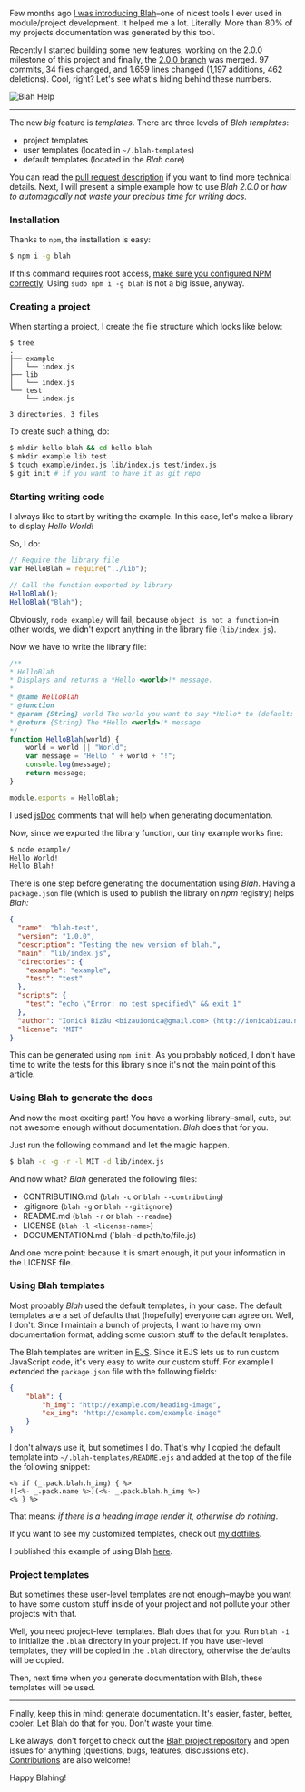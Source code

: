 Few months ago [I was introducing Blah](https://ionicabizau.net/blog/13-introducing-blah-command-line-tool)–one of nicest tools I ever used in module/project development. It helped me a lot. Literally. More than 80% of my projects documentation was generated by this tool.

Recently I started building some new features, working on the 2.0.0 milestone of this project and finally, the [2.0.0 branch](https://github.com/IonicaBizau/node-blah/pull/19) was merged. 97 commits, 34 files changed, and 1.659 lines changed (1,197 additions, 462 deletions). Cool, right? Let's see what's hiding behind these numbers.

![Blah Help](https://i.imgur.com/xlxmpjA.png)

----

The new _big_ feature is _templates_. There are three levels of _Blah templates_:

 - project templates
 - user templates (located in `~/.blah-templates`)
 - default templates (located in the _Blah_ core)

You can read the [pull request description](https://github.com/IonicaBizau/node-blah/pull/19) if you want to find more technical details. Next, I will present a simple example how to use _Blah 2.0.0_ or _how to automagically not waste your precious time for writing docs._

### Installation

Thanks to `npm`, the installation is easy:

```sh
$ npm i -g blah
```

If this command requires root access, [make sure you configured NPM correctly](https://github.com/IonicaBizau/dotfiles#npm-config). Using `sudo npm i -g blah` is not a big issue, anyway.

### Creating a project

When starting a project, I create the file structure which looks like below:

```
$ tree
.
├── example
│   └── index.js
├── lib
│   └── index.js
└── test
    └── index.js

3 directories, 3 files
```

To create such a thing, do:

```sh
$ mkdir hello-blah && cd hello-blah
$ mkdir example lib test
$ touch example/index.js lib/index.js test/index.js
$ git init # if you want to have it as git repo
```

### Starting writing code
I always like to start by writing the example. In this case, let's make a library to display _Hello World!_

So, I do:

```js
// Require the library file
var HelloBlah = require("../lib");

// Call the function exported by library
HelloBlah();
HelloBlah("Blah");
```

Obviously, `node example/` will fail, because `object is not a function`–in other words, we didn't export anything in the library file (`lib/index.js`).

Now we have to write the library file:

```js
/**
* HelloBlah
* Displays and returns a *Hello <world>!* message.
*
* @name HelloBlah
* @function
* @param {String} world The world you want to say *Hello* to (default: `"World"`).
* @return {String} The *Hello <world>!* message.
*/
function HelloBlah(world) {
    world = world || "World";
    var message = "Hello " + world + "!";
    console.log(message);
    return message;
}

module.exports = HelloBlah;
```

I used [jsDoc](http://usejsdoc.org/) comments that will help when generating documentation.

Now, since we exported the library function, our tiny example works fine:

```sh
$ node example/
Hello World!
Hello Blah!
```

There is one step before generating the documentation using _Blah_. Having a `package.json` file (which is used to publish the library on _npm_ registry) helps _Blah:_

```json
{
  "name": "blah-test",
  "version": "1.0.0",
  "description": "Testing the new version of blah.",
  "main": "lib/index.js",
  "directories": {
    "example": "example",
    "test": "test"
  },
  "scripts": {
    "test": "echo \"Error: no test specified\" && exit 1"
  },
  "author": "Ionică Bizău <bizauionica@gmail.com> (http://ionicabizau.net)",
  "license": "MIT"
}
````

This can be generated using `npm init`. As you probably noticed, I don't have time to write the tests for this library since it's not the main point of this article.

### Using Blah to generate the docs
And now the most exciting part! You have a working library–small, cute, but not awesome enough without documentation. _Blah_ does that for you.

Just run the following command and let the magic happen.

```sh
$ blah -c -g -r -l MIT -d lib/index.js
```

And now what? _Blah_ generated the following files:

 - CONTRIBUTING.md (`blah -c` or `blah --contributing`)
 - .gitignore (`blah -g` or `blah --gitignore`)
 - README.md (`blah -r` or `blah --readme`)
 - LICENSE (`blah -l <license-name>`)
 - DOCUMENTATION.md (`blah -d path/to/file.js)

And one more point: because it is smart enough, it put your information in the LICENSE file.

### Using Blah templates

Most probably _Blah_ used the default templates, in your case. The default templates are a set of defaults that (hopefully) everyone can agree on. Well, I don't. Since I maintain a bunch of projects, I want to have my own documentation format, adding some custom stuff to the default templates.

The Blah templates are written in [EJS](http://www.embeddedjs.com/). Since it EJS lets us to run custom JavaScript code, it's very easy to write our custom stuff. For example I extended the `package.json` file with the following fields:

```json
{
    "blah": {
        "h_img": "http://example.com/heading-image",
        "ex_img": "http://example.com/example-image"
    }
}
```

I don't always use it, but sometimes I do. That's why I copied the default template into `~/.blah-templates/README.ejs` and added at the top of the file the following snippet:

```ejs
<% if (_.pack.blah.h_img) { %>
![<%- _.pack.name %>](<%- _.pack.blah.h_img %>)
<% } %>
```

That means: _if there is a heading image render it, otherwise do nothing_.

If you want to see my customized templates, check out [my dotfiles](https://github.com/IonicaBizau/dotfiles).

I published this example of using Blah [here](https://github.com/IonicaBizau/learning-nodejs/tree/master/hello-blah).

### Project templates
But sometimes these user-level templates are not enough–maybe you want to have some custom stuff inside of your project and not pollute your other projects with that.

Well, you need project-level templates. Blah does that for you. Run `blah -i` to initialize the `.blah` directory in your project. If you have user-level templates, they will be copied in the `.blah` directory, otherwise the defaults will be copied.

Then, next time when you generate documentation with Blah, these templates will be used.

---

Finally, keep this in mind: generate documentation. It's easier, faster, better, cooler. Let Blah do that for you. Don't waste your time.

Like always, don't forget to check out the [Blah project repository](https://github.com/IonicaBizau/node-blah) and open issues for anything (questions, bugs, features, discussions etc). [Contributions](https://github.com/IonicaBizau/node-blah/blob/master/CONTRIBUTING) are also welcome!

Happy Blahing!
